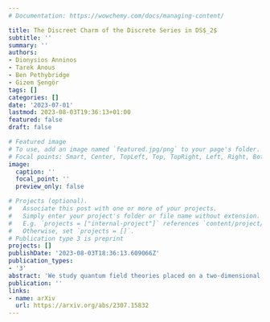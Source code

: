```yaml
---
# Documentation: https://wowchemy.com/docs/managing-content/

title: The Discreet Charm of the Discrete Series in DS$_2$
subtitle: ''
summary: ''
authors:
- Dionysios Anninos
- Tarek Anous
- Ben Pethybridge
- Gizem Şengör
tags: []
categories: []
date: '2023-07-01'
lastmod: 2023-08-03T19:36:13+01:00
featured: false
draft: false

# Featured image
# To use, add an image named `featured.jpg/png` to your page's folder.
# Focal points: Smart, Center, TopLeft, Top, TopRight, Left, Right, BottomLeft, Bottom, BottomRight.
image:
  caption: ''
  focal_point: ''
  preview_only: false

# Projects (optional).
#   Associate this post with one or more of your projects.
#   Simply enter your project's folder or file name without extension.
#   E.g. `projects = ["internal-project"]` references `content/project/deep-learning/index.md`.
#   Otherwise, set `projects = []`.
# Publication type 3 is preprint
projects: []
publishDate: '2023-08-03T18:36:13.609066Z'
publication_types:
- '3'
abstract: 'We study quantum field theories placed on a two-dimensional de Sitter spacetime (dS$_2$) with an eye on the group-theoretic organisation of single and multi-particle states.  We explore the distinguished role of the discrete series unitary irreducible representation (UIR) in the Hilbert space. By employing previous attempts to realise these states in free tachyonic scalar field theories, we propose how the discrete series may contribute to the Källén-Lehmann decomposition of an interacting scalar two-point function. We also study BF gauge theories with $SL(N,\mathbb{R})$ gauge group in dS$_2$ and establish a relation between the discrete series UIRs and the operator content of these theories. Although present at the level of the operators, states carrying discrete series quantum numbers are projected out of the gauge-invariant Hilbert space. This projection is reminiscent of what happens for quantum field theories coupled to semiclassical de Sitter gravity, where we must project onto the subspace of de Sitter invariant states. We discuss how to impose the diffeomorphism constraints on local field-theory operators coupled to two-dimensional gravity in de Sitter, with particular emphasis on the role of contact terms. Finally, we discuss an SYK-type model with a random two-body interaction that encodes an infinite tower of discrete series operators. We speculate on its potential microscopic connection to the $SL(N,\mathbb{R})$ BF theory in the large-$N$ limit.'
publication: ''
links:
- name: arXiv
  url: https://arxiv.org/abs/2307.15832
---
```

